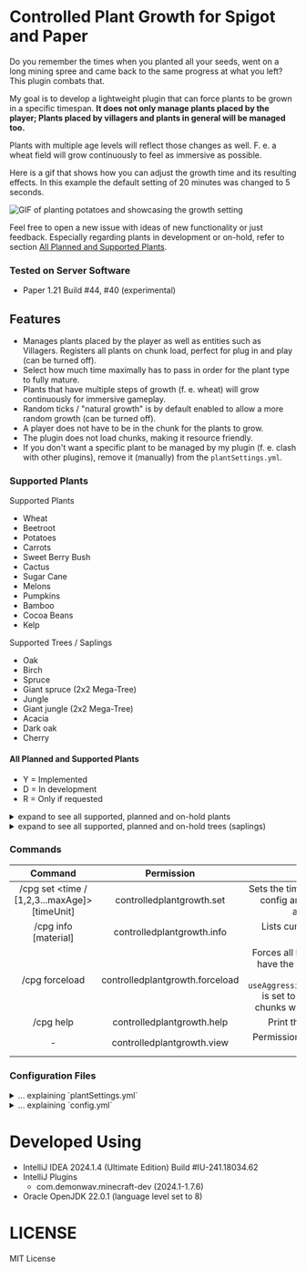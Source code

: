 # Controlled Plant Growth for Spigot and Paper

Do you remember the times when you planted all your seeds, went on a long mining spree and came back to the same
progress at what you left? This plugin combats that.

My goal is to develop a lightweight plugin that can force plants to be grown in a specific timespan.
**It does not only manage plants placed by the player;
Plants placed by villagers and plants in general will be managed too.**

Plants with multiple age levels will reflect those changes as well.
F. e. a wheat field will grow continuously to feel as immersive as possible.

Here is a gif that shows how you can adjust the growth time and its resulting effects.
In this example the default setting of 20 minutes was changed to 5 seconds.

![GIF of planting potatoes and showcasing the growth setting](https://github.com/WladHD/ControlledPlantGrowth/blob/assets/assets/ezgif-7-4abf2ad084.gif?raw=true)

Feel free to open a new issue with ideas of new functionality or just feedback.
Especially regarding plants in development or on-hold, refer to section
[All Planned and Supported Plants](#All-Planned-and-Supported-Plants).

### Tested on Server Software

- Paper 1.21 Build #44, #40 (experimental)

## Features

- Manages plants placed by the player as well as entities such as Villagers. Registers all plants on chunk load, perfect
  for plug in and play (can be turned off).
- Select how much time maximally has to pass in order for the plant type to fully mature.
- Plants that have multiple steps of growth (f. e. wheat) will grow continuously for immersive gameplay.
- Random ticks / "natural growth" is by default enabled to allow a more random growth (can be turned off).
- A player does not have to be in the chunk for the plants to grow.
- The plugin does not load chunks, making it resource friendly.
- If you don't want a specific plant to be managed by my plugin (f. e. clash with other plugins),
  remove it (manually) from the `plantSettings.yml`.

### Supported Plants

Supported Plants

- Wheat
- Beetroot
- Potatoes
- Carrots
- Sweet Berry Bush
- Cactus
- Sugar Cane
- Melons
- Pumpkins
- Bamboo
- Cocoa Beans
- Kelp

Supported Trees / Saplings

- Oak
- Birch
- Spruce
- Giant spruce (2x2 Mega-Tree)
- Jungle
- Giant jungle (2x2 Mega-Tree)
- Acacia
- Dark oak
- Cherry

#### All Planned and Supported Plants

- Y = Implemented
- D = In development
- R = Only if requested

<details>
<summary>expand to see all supported, planned and on-hold plants</summary>
refererence to https://minecraft.fandom.com/wiki/Crops

| Pant              | Implemented? |
|-------------------|--------------|
| Wheat Seeds       | Y            |
| Beetroot Seeds    | Y            |
| Carrot            | Y            |
| Potato            | Y            |
| Melon             | Y            |
| Pumpkin           | Y            |
| Bamboo            | Y            |
| Cocoa Beans       | Y            |
| Sugar Cane        | Y            |
| Sweet Berries     | Y            |
| Cactus            | Y            |
| Kelp              | Y            |
| Nether Wart       | Y            |
| Torchflower Seeds | R            |
| Pitcher Pod       | R            |
| Mushrooms         | R            |
| Sea Pickle        | R            |
| Chorus Fruit      | R            |
| Fungus            | R            |
| Glow Berries      | R            |

</details>

<details>
<summary>expand to see all supported, planned and on-hold trees (saplings)</summary>
refererence to https://minecraft.fandom.com/wiki/Tree#Types_of_trees

| Tree          | Implemented? |
|---------------|--------------|
| Oak           | Y            |
| Birch         | Y            |
| Spruce        | Y            |
| Giant spruce  | Y            |
| Jungle        | Y            |
| Giant jungle  | Y            |
| Acacia        | Y            |
| Dark oak      | Y            |
| Cherry        | Y            |
| Mangrove      | R            |
| Azalea        | R            |
| Huge fungus   | R            |
| Huge mushroom | R            |
| Chorus plant  | R            |

</details>

### Commands

|                          Command	                          |             Permission 	             |                                                                                                                                                                               Description	                                                                                                                                                                               |
|:----------------------------------------------------------:|:------------------------------------:|:------------------------------------------------------------------------------------------------------------------------------------------------------------------------------------------------------------------------------------------------------------------------------------------------------------------------------------------------------------------------:|
| /cpg set <material> <time / [1,2,3...maxAge]> [timeUnit] 	 |     controlledplantgrowth.set 	      |                                                                                                        Sets the time of a specified plant to mature, saves the new config and applies the changes to plants. Defining an array of growth steps is possible now. 	                                                                                                        |
|                   /cpg info [material] 	                   |  controlledplantgrowth.info       	  |                                                                                                                              Lists current configuration of plants and their time to mature.                                             	                                                                                                                               |
|                      	/cpg forceload                       | controlledplantgrowth.forceload    	 | Forces all loaded chunks to be scanned for plants, which have the `ignoreInAutomaticChunkAnalysis` set to `false`. Only effective when `useAggressiveChunkAnalysisAndLookForUnregisteredPlants` is set to `false`. If mentioned setting is set to true, the chunks will be automatically analyzed on load (default).                                                   	 |
|                         /cpg help                          |      controlledplantgrowth.help      |                                                                                                                                                           Print the abbreviated version of this description :)                                                                                                                                                           |
|                             -                              |      controlledplantgrowth.view      |                                                                                                                                              Permission to be able to see the /cpg command(s) in the vanilla autocomplete.                                                                                                                                               |

### Configuration Files

<details>
  <summary>... explaining `plantSettings.yml`</summary>

```yaml
# Settings page name to identify the wanted setting in the database,
# if loadPlantSettingsFromDatabase in config.yml is true
# Otherwise no effect
settingsPageName: "default"
# Internal version of the config / settings content (will be used to merge settings / config without
# having to delete the plugin folder in the future)
# Don't change
settingsVersion: "SETTINGS_V2"
# Decide whether plants can grow if not especially told so by my plugin
# F. e. natural growth
# I did not test this extensively, should work if true.
# If you encounter bugs report please.
disableNaturalGrowth: false
# No effect yet (as of version 2.0.0)
respectUnloadedChunks: true
# If a new chunk is loaded, search for unregistered plants
# This is processed asynchronously and I haven't measured any
# performance impact (/tps).
# If set to false plants will be only registered on specific events
# f. e. if a player places a plant / villager harvests a crop etc.
useAggressiveChunkAnalysisAndLookForUnregisteredPlants: true
# THE DEFAULT SETTING "AIR" WAS REMOVED!
# IF YOU DELETE AN ENTRY FOR A PLANT, THE PLUGIN WILL STOP MANAGING IT
# If you don't want a specific plant to be managed (f. e. because of a clash with other plugins),
# remove it from this list
plantGrowthList:
  # EXAMPLE 1: Plant with unique timers for each growth step.
  # timeForNextPlantGrowthInSteps is false, so the array timeForNextPlantGrowthInSteps will be used.
  # Wheat has ages from 0 to 7 (7 growth steps, 8 unique ages)
  # The array needs to have 7 (!) elements then (if you define less, the sum is used instead until you fix it)
  # ALL NUMBERS ARE GIVEN IN SECONDS, ENTRY 180 = 3 MINUTES
  - material: "WHEAT"
    ignoreInAutomaticChunkAnalysis: false
    useTimeForPlantMature: false
    timeForPlantMature: 60
    timeForNextPlantGrowthInSteps:
      - 180
      - 180
      - 180
      - 240
      - 120
      - 120
      - 60
  # EXAMPLE 2: Plant with constant timers for each growth step.
  # useTimeForPlantMature is true, so the time in timeForPlantMature will be used.
  # Beetroots have ages from 0 to 7 (7 growth steps, 8 unique ages) and the given time to mature is 1080 seconds.
  # So to reach the next age it will take approx. 154 seconds (x 7 = 1080s).
  - material: "BEETROOTS"
    ignoreInAutomaticChunkAnalysis: false
    useTimeForPlantMature: true
    timeForPlantMature: 1080
    timeForNextPlantGrowthInSteps: [ ]
  - material: "POTATOES"
    ignoreInAutomaticChunkAnalysis: false
    useTimeForPlantMature: true
    timeForPlantMature: 1080
    timeForNextPlantGrowthInSteps: [ ]
  - material: "CARROTS"
    ignoreInAutomaticChunkAnalysis: false
    useTimeForPlantMature: true
    timeForPlantMature: 1080
    timeForNextPlantGrowthInSteps: [ ]
  - material: "NETHER_WART"
    ignoreInAutomaticChunkAnalysis: false
    useTimeForPlantMature: true
    timeForPlantMature: 1800
    timeForNextPlantGrowthInSteps: [ ]
  - material: "SWEET_BERRY_BUSH"
    ignoreInAutomaticChunkAnalysis: false
    useTimeForPlantMature: true
    timeForPlantMature: 1080
    timeForNextPlantGrowthInSteps: [ ]
  # EXAMPLE 3: MELONS and PUMPKINS have a stem, that has the ages from 0 to 7
  # THE FRUIT is then grown, resulting in an age from 0 to 8 (8 growth steps, 9 unique ages).
  # Therefore, timeForNextPlantGrowthInSteps contains 8 elements
  # OR set useTimeForPlantMature to true and refer to Example 2
  - material: "MELON_STEM"
    ignoreInAutomaticChunkAnalysis: false
    useTimeForPlantMature: false
    timeForPlantMature: 60
    timeForNextPlantGrowthInSteps:
      - 120
      - 120
      - 120
      - 240
      - 120
      - 120
      - 60
      - 180
  - material: "PUMPKIN_STEM"
    ignoreInAutomaticChunkAnalysis: false
    useTimeForPlantMature: false
    timeForPlantMature: 60
    timeForNextPlantGrowthInSteps:
      - 120
      - 180
      - 60
      - 240
      - 120
      - 120
      - 60
      - 180
  # BAMBOO can grow to a max. of 16 blocks = an array of 15 is needed
  # or useTimeForPlantMature = true if you want to have constant growth (refer to EXAMPLE 1 and 2)
  - material: "BAMBOO"
    ignoreInAutomaticChunkAnalysis: true
    useTimeForPlantMature: false
    timeForPlantMature: 60
    timeForNextPlantGrowthInSteps:
      - 57
      - 70
      - 59
      - 76
      - 69
      - 66
      - 67
      - 67
      - 67
      - 74
      - 57
      - 78
      - 66
      - 76
      - 71
  - material: "COCOA"
    ignoreInAutomaticChunkAnalysis: false
    useTimeForPlantMature: true
    timeForPlantMature: 960
    timeForNextPlantGrowthInSteps: [ ]
  # KELP can grow to a max. of 26 blocks = an array of 25 is needed
  # or useTimeForPlantMature = true if you want to have constant growth (refer to EXAMPLE 1 and 2)
  - material: "KELP"
    ignoreInAutomaticChunkAnalysis: true
    useTimeForPlantMature: false
    timeForPlantMature: 960
    timeForNextPlantGrowthInSteps:
      - 49
      - 35
      - 36
      - 46
      - 37
      - 41
      - 43
      - 32
      - 47
      - 43
      - 24
      - 42
      - 41
      - 56
      - 50
      - 50
      - 42
      - 50
      - 57
      - 47
      - 49
      - 36
      - 38
      - 45
      - 44
  # OAK_SAPLING and saplings in general are (internally in my plugin) assigned 2 ages:
  # 0 (sapling) 1 (mature, tree).
  # The array timeForNextPlantGrowthInSteps would contain 1 element if useTimeForPlantMature is true.
  # Therefore, timeForPlantMature can always be used for saplings, since there is always only 1 growth step.
  - material: "OAK_SAPLING"
    ignoreInAutomaticChunkAnalysis: false
    useTimeForPlantMature: true
    timeForPlantMature: 960
    timeForNextPlantGrowthInSteps: [ ]
  - material: "BIRCH_SAPLING"
    ignoreInAutomaticChunkAnalysis: false
    useTimeForPlantMature: true
    timeForPlantMature: 960
    timeForNextPlantGrowthInSteps: [ ]
  - material: "SPRUCE_SAPLING"
    ignoreInAutomaticChunkAnalysis: false
    useTimeForPlantMature: true
    timeForPlantMature: 960
    timeForNextPlantGrowthInSteps: [ ]
  - material: "ACACIA_SAPLING"
    ignoreInAutomaticChunkAnalysis: false
    useTimeForPlantMature: true
    timeForPlantMature: 960
    timeForNextPlantGrowthInSteps: [ ]
  - material: "DARK_OAK_SAPLING"
    ignoreInAutomaticChunkAnalysis: false
    useTimeForPlantMature: true
    timeForPlantMature: 960
    timeForNextPlantGrowthInSteps: [ ]
  - material: "JUNGLE_SAPLING"
    ignoreInAutomaticChunkAnalysis: false
    useTimeForPlantMature: true
    timeForPlantMature: 960
    timeForNextPlantGrowthInSteps: [ ]
  - material: "CHERRY_SAPLING"
    ignoreInAutomaticChunkAnalysis: false
    useTimeForPlantMature: true
    timeForPlantMature: 960
    timeForNextPlantGrowthInSteps: [ ]
# EXPERIMENTAL EFFICIENCY SETTINGS:

# The plugin searches for overdue plants and searches for plants that have to yet be updated.
# maximumAmountOfPlantsInATimeWindowCluster is the time in milliseconds,
# where plants that have yet to be updated will be grouped together.
# F. e. if plants were planted 200ms apart from each other, you can set
# maximumAmountOfPlantsInATimeWindowCluster to 200 and all plants that were
# found in that time window will be updated on the same tick
# ... which results in theoretically less load on the server if used well
# f. e. you can remove 5 plant updates that are apart by only 2 - 3 ticks and grow them in only 1 step
maximumAmountOfPlantsInATimeWindowCluster: 1
# maximumTimeWindowInMillisecondsForPlantsToBeClustered is meant to be used alongside the previous setting.
# It sets the maximal amount of plants that can be fit in the defined timeslot defined in
# maximumAmountOfPlantsInATimeWindowCluster.
# F. e. you can have 34323 plants that fit the 200ms requirement, but only
# maximumTimeWindowInMillisecondsForPlantsToBeClustered will be handled per update cycle (2 - 3 ticks).
maximumTimeWindowInMillisecondsForPlantsToBeClustered: 1
```

</details>

<details>
  <summary>... explaining `config.yml`</summary>

```yaml
# Receive official release updates?
notifyOnSpigotRelease: true
# Receive experimental release updates?
notifyOnGitHubExperimentalRelease: false
# Use hibernateConfigPlantSettings instead of local plantSettings.yml
loadPlantSettingsFromDatabase: false
# Enable debug log?
enableDebugLog: false
# ID of settings page in database (hibernateConfigPlantSettings)
# You can have multiple presets and swap between them ...
# If loadPlantSettingsFromDatabase is false it has no effect
activeSettingsPage: "default"
# Configure the database connection if you want to save the plantSettings.yml in a (remote) database.
# Currently, this is configured to be connected to a local database in CPG's plugin folder
# Follow the instructions on https://www.tutorialspoint.com/hibernate/hibernate_configuration.htm
# to connect to a MySQL or PostgreSQL database.
# If you are stuck, open an issue on my GitHub and request an example for your database type.
hibernateConfigPlantSettings:
  hibernate.connection.driver_class: "org.h2.Driver"
  hibernate.connection.url: "jdbc:h2:./plugins/ControlledPlantGrowth/data/plantSettings;AUTO_SERVER=TRUE"
  hibernate.hbm2ddl.auto: "update"
  hibernate.dialect: "org.hibernate.dialect.H2Dialect"
  hibernate.show_sql: "false"
  hibernate.connection.password: ""
  hibernate.connection.username: "sa"
# LEAVE AS IS IF YOU DON'T KNOW WHAT YOU ARE DOING
# hibernateConfigLocalPlantCache is more or less an experimental rudiment, this database is ALWAYS used
# It is responsible for caching plant coordinates in real time, so it should be local for best performance
hibernateConfigLocalPlantCache:
  hibernate.connection.driver_class: "org.h2.Driver"
  hibernate.connection.url: "jdbc:h2:./plugins/ControlledPlantGrowth/data/plantCache;AUTO_SERVER=TRUE"
  hibernate.hbm2ddl.auto: "update"
  hibernate.dialect: "org.hibernate.dialect.H2Dialect"
  hibernate.show_sql: "false"
  hibernate.connection.password: ""
  hibernate.connection.username: "sa"
# Internal version of the config / settings content (will be used to merge settings / config without
# having to delete the plugin folder in the future)
# Don't change
currentSettingsVersion: "SETTINGS_V2"
```

</details>

# Developed Using

- IntelliJ IDEA 2024.1.4 (Ultimate Edition) Build #IU-241.18034.62
- IntelliJ Plugins
    - com.demonwav.minecraft-dev (2024.1-1.7.6)
- Oracle OpenJDK 22.0.1 (language level set to 8)

# LICENSE

MIT License
